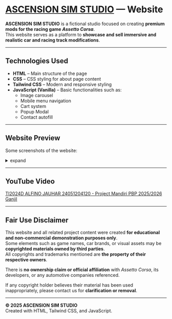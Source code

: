 # [ASCENSION SIM STUDIO]('https://ascendingheat.github.io/UTSpbpProject/') — Website

**ASCENSION SIM STUDIO** is a fictional studio focused on creating **premium mods for the racing game _Assetto Corsa_**.  
This website serves as a platform to **showcase and sell immersive and realistic car and racing track modifications**.

---

## Technologies Used

- **HTML** – Main structure of the page  
- **CSS** – CSS styling for about page content
- **Tailwind CSS** – Modern and responsive styling  
- **JavaScript (Vanilla)** – Basic functionalities such as:
  - Image carousel  
  - Mobile menu navigation  
  - Cart system
  - Popup Modal
  - Contact autofill
---

## Website Preview

Some screenshots of the website:
<details>
<summary>expand</summary>

![ss2](./webScreenshot/webscreen%20(2).png)
![ss3](./webScreenshot/webscreen%20(6).png)
![ss3](./webScreenshot/webscreen%20(3).png)
![ss1](./webScreenshot/webscreen%20(1).png)
![ss3](./webScreenshot/webscreen%20(4).png)
![ss3](./webScreenshot/webscreen%20(5).png)
![ss3](./webScreenshot/webscreen%20(7).png)
</details>

---

## YouTube Video

[TI2024D ALFINO JAUHAR 24051204120 - Project Mandiri PBP 2025/2026 Ganjil](https://youtu.be/BYdt-T1ufLY?si=bVzKkaY4xv0tJk5z)

---

## Fair Use Disclaimer

This website and all related project content were created **for educational and non-commercial demonstration purposes only**.  
Some elements such as game names, car brands, or visual assets may be **copyrighted materials owned by third parties**.  
All copyrights and trademarks mentioned are **the property of their respective owners**.  

There is **no ownership claim or official affiliation** with _Assetto Corsa_, its developers, or any automotive companies referenced.  

If any copyright holder believes their material has been used inappropriately, please contact us for **clarification or removal**.

---

**© 2025 ASCENSION SIM STUDIO**  
Created with HTML, Tailwind CSS, and JavaScript.

